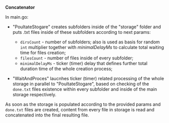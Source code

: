 **Concatenator**

In main.go:

-   "PoultateStogare" creates subfolders inside of the "storage" folder and puts .txt files inside of these subfolders according to next params:

    -   `dirsCount` - number of subfolders; also is used as basis for random `int` multiplier together with _minimalDelayMs_ to calculate total waiting time for files creation;
    -   `filesCount` - number of files inside of every subfolder;
    -   `minimalDelayMs` - ticker (timer) delay that defines further total duration time of the whole creation process;

-   "WaitAndProces" laucnhes ticker (timer) related processing of the whole storage in parallel to "PoultateStogare", based on checking of the `done.txt` files existence within every subfolder and inside of the main storage respectively.

As soon as the storage is populated according to the provided params and `done.txt` files are created, content from every file in storage is read and concatenated into the final resulting file.
